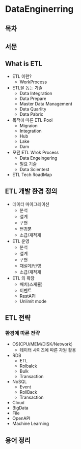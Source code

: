 # DataEnginerring 

## 목차

## 서문 

##	What is ETL
* ETL 이란?
	* WorkProcess
* ETL을 돕는 기술
	* Data Integration
	* Data Prepare
	* Master Data Management
	* Data Quarlity
	* Data Pabric
* 목적에 따른 ETL Pool
	* Migraion
	* Integration
	* Hub
	* Lake
	* Dam	
* 모던 ETL Wrok Process
	* Data Engeingering
	* 필요 기술
	* Data Scientest
* ETL Tech RoadMap
	
## ETL 개발 환경 정의 
* 데이터 마이그레이션
	* 분석
	* 설계
	* 구현
	* 변경분
	* 소급/재적재	
* ETL 운영 
	* 분석
	* 설계
	* 구현
	* 재설계/반영
	* 소급/재적재
* ETL 의 확장
	* 배치(스케쥴)
	* 이벤트
	* RestAPI
	* Unlimit mode

## ETL 전략
### 환경에 따른 전략
* OS(CPU/MEM/DISK/Network)
	* 데이터 사이즈에 따른 자원 활용
* RDB
	* ETL
	* Rolbalck
	* Bulk
	* Transaction
* NoSQL
	* Event
	* RollBack
	* Transaction
* Cloud
* BigData
* File
* OpenAPI
* Machine Learning 


## 용어 정리


